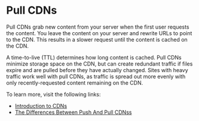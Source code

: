 # Pull CDNs

Pull CDNs grab new content from your server when the first user requests the content. You leave the content on your server and rewrite URLs to point to the CDN. This results in a slower request until the content is cached on the CDN.

A time-to-live (TTL) determines how long content is cached. Pull CDNs minimize storage space on the CDN, but can create redundant traffic if files expire and are pulled before they have actually changed. Sites with heavy traffic work well with pull CDNs, as traffic is spread out more evenly with only recently-requested content remaining on the CDN.

To learn more, visit the following links:

- [Introduction to CDNs](https://github.com/donnemartin/system-design-primer#content-delivery-network)
- [The Differences Between Push And Pull CDNss](http://www.travelblogadvice.com/technical/the-differences-between-push-and-pull-cdns/)